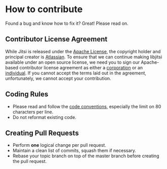 # How to contribute
Found a bug and know how to fix it? Great! Please read on.

## Contributor License Agreement
While Jitsi is released under the
[Apache License](https://github.com/jitsi/jitsi/blob/master/LICENSE), the copyright
holder and principal creator is [Atlassian](https://www.atlassian.com/). To
ensure that we can continue making libjitsi available under an open source license,
we need you to sign our Apache-based contributor 
license agreement as either a [corporation](https://jitsi.org/ccla) or an 
[individual](https://jitsi.org/icla). If you cannot accept the terms laid out 
in the agreement, unfortunately, we cannot accept your contribution.

## Coding Rules
- Please read and follow the [code conventions](https://jitsi.org/Documentation/CodeConvention),
  especially the limit on 80 characters per line.
- Do not reformat existing code.

## Creating Pull Requests
- Perform **one** logical change per pull request.
- Maintain a clean list of commits, squash them if necessary.
- Rebase your topic branch on top of the master branch before creating the pull
  request.
